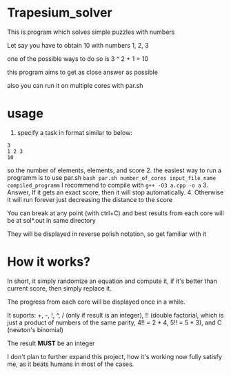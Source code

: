 # Trapesium_solver
This is program which solves simple puzzles with numbers


Let say you have to obtain 10 with numbers 1, 2, 3

one of the possible ways to do so is 3 ^ 2 + 1 = 10

this program aims to get as close answer as possible

also you can run it on multiple cores with par.sh 


# usage
1. specify a task in format similar to below:
``` 
3
1 2 3
10 
``` 
so the number of elements, elements, and score
2. the easiest way to run a programm is to use par.sh
``` bash par.sh number_of_cores input_file_name compiled_programm ```
  I recommend to compile with ``` g++ -O3 a.cpp -o a ```
3. Answer, If it gets an exact score, then it will stop automatically. 
4. 
  Otherwise it will run forever just decreasing the distance to the score 
  
  You can break at any point (with ctrl+C) and best results from each core will be at sol*.out in same directory
  
  They will be displayed in reverse polish notation, so get familiar with it
  
  
 # How it works?
  In short, it simply randomize an equation and compute it, if it's better than current score, then simply replace it. 
  
  The progress from each core will be displayed once in a while. 
  
  It suports: +, -, !, ^, / (only if result is an integer), !! (double factorial, which is just a product of numbers of the same parity, 4!! = 2 * 4, 5!! = 5 * 3), and C (newton's binomial)
  
  The result **MUST** be an integer
  
  I don't plan to further expand this project, how it's working now fully satisfy me, as it beats humans in most of the cases.
